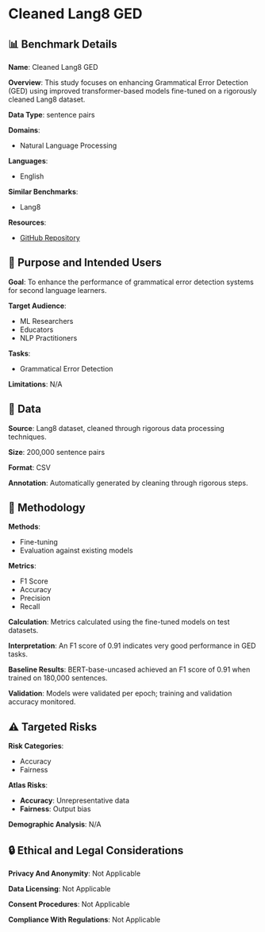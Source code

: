 # Cleaned Lang8 GED

## 📊 Benchmark Details

**Name**: Cleaned Lang8 GED

**Overview**: This study focuses on enhancing Grammatical Error Detection (GED) using improved transformer-based models fine-tuned on a rigorously cleaned Lang8 dataset.

**Data Type**: sentence pairs

**Domains**:
- Natural Language Processing

**Languages**:
- English

**Similar Benchmarks**:
- Lang8

**Resources**:
- [GitHub Repository](https://github.com/atmabodha/OpenNLP/tree/main/Cleaned%20Lang8GED)

## 🎯 Purpose and Intended Users

**Goal**: To enhance the performance of grammatical error detection systems for second language learners.

**Target Audience**:
- ML Researchers
- Educators
- NLP Practitioners

**Tasks**:
- Grammatical Error Detection

**Limitations**: N/A

## 💾 Data

**Source**: Lang8 dataset, cleaned through rigorous data processing techniques.

**Size**: 200,000 sentence pairs

**Format**: CSV

**Annotation**: Automatically generated by cleaning through rigorous steps.

## 🔬 Methodology

**Methods**:
- Fine-tuning
- Evaluation against existing models

**Metrics**:
- F1 Score
- Accuracy
- Precision
- Recall

**Calculation**: Metrics calculated using the fine-tuned models on test datasets.

**Interpretation**: An F1 score of 0.91 indicates very good performance in GED tasks.

**Baseline Results**: BERT-base-uncased achieved an F1 score of 0.91 when trained on 180,000 sentences.

**Validation**: Models were validated per epoch; training and validation accuracy monitored.

## ⚠️ Targeted Risks

**Risk Categories**:
- Accuracy
- Fairness

**Atlas Risks**:
- **Accuracy**: Unrepresentative data
- **Fairness**: Output bias

**Demographic Analysis**: N/A

## 🔒 Ethical and Legal Considerations

**Privacy And Anonymity**: Not Applicable

**Data Licensing**: Not Applicable

**Consent Procedures**: Not Applicable

**Compliance With Regulations**: Not Applicable
